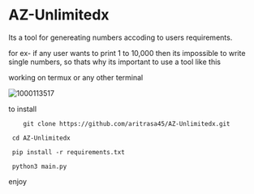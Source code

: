 
# AZ-Unlimitedx
Its a tool for genereating numbers accoding to users requirements.


for ex- if any user wants to print 1 to 10,000 then its impossible to write single numbers, so thats why its important to use a tool like this



working on termux or any other terminal

![1000113517](https://github.com/aritrasa45/AZ-Unlimitedx/assets/143035320/8852d47b-90e6-4595-a194-946891d0a2c7)

to install 

        git clone https://github.com/aritrasa45/AZ-Unlimitedx.git

     cd AZ-Unlimitedx

     pip install -r requirements.txt

     python3 main.py


enjoy


